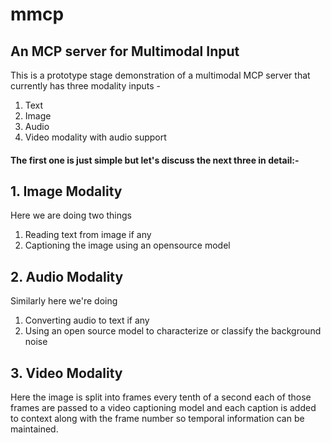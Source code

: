 # mmcp
## An MCP server for Multimodal Input

This is a prototype stage demonstration of a multimodal MCP server that currently has three modality inputs -
1. Text
2. Image
3. Audio
4. Video modality with audio support

#### The first one is just simple but let's discuss the next three in detail:-


## 1. Image Modality
Here we are doing two things
1. Reading text from image if any
2. Captioning the image using an opensource model


## 2. Audio Modality
Similarly here we're doing
1. Converting audio to text if any
2. Using an open source model to characterize or classify the background noise

## 3. Video Modality
Here the image is split into frames every tenth of a second each of those frames are passed to a video captioning model and each caption is added to context along with the frame number so temporal information can be maintained.

